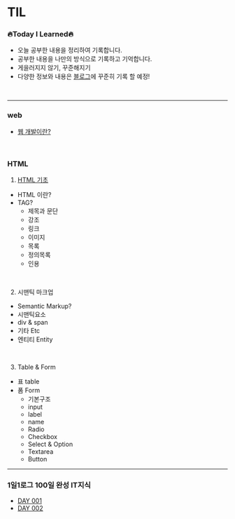 # TIL

### 🔥Today I Learned🔥
* 오늘 공부한 내용을 정리하여 기록합니다. 
* 공부한 내용을 나만의 방식으로 기록하고 기억합니다.
* 게을러지지 않기, 꾸준해지기
* 다양한 정보와 내용은 [블로그](https://blog.naver.com/dlrmawnl)에 꾸준히 기록 할 예정!
<br />

___

### web
* [웹 개발이란?](https://github.com/dmswnlee/TIL/blob/055c6f5c0970ffc8d76b08616ecff87fbbd17041/2023_01/01.md)

<br />

### HTML
1. [HTML 기초](https://github.com/dmswnlee/TIL/blob/6d99dd0382cb99ef062a2df55cb65a28fd31d799/2023_01/02.md)
* HTML 이란?
* TAG?
  * 제목과 문단
  * 강조
  * 링크
  * 이미지
  * 목록
  * 정의목록
  * 인용
  
<br />

2. 시맨틱 마크업
* Semantic Markup?
* 시맨틱요소
* div & span
* 기타 Etc
* 엔티티 Entity

<br />

3. Table & Form
* 표 table
* 폼 Form
  * 기본구조
  * input
  * label
  * name
  * Radio
  * Checkbox
  * Select & Option
  * Textarea
  * Button

___

### 1일1로그 100일 완성 IT지식
* [DAY 001](https://github.com/dmswnlee/TIL/blob/0fcd6c9846aa1995a29f4780f4672c471c9ffc32/2023_01/01.md)
* [DAY 002](https://github.com/dmswnlee/TIL/blob/0fcd6c9846aa1995a29f4780f4672c471c9ffc32/2023_01/02.md)



